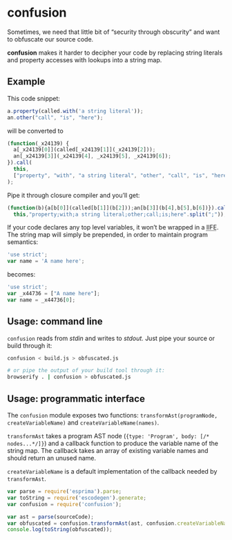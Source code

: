 # confusion

Sometimes, we need that little bit of “security through obscurity” and want to 
obfuscate our source code.

**confusion** makes it harder to decipher your code by replacing string literals 
and property accesses with lookups into a string map.

## Example

This code snippet:

```js
a.property(called.with('a string literal'));
an.other("call", "is", "here");
```

will be converted to

```js
(function(_x24139) {
  a[_x24139[0]](called[_x24139[1]](_x24139[2]));
  an[_x24139[3]](_x24139[4], _x24139[5], _x24139[6]);
}).call(
  this,
  ["property", "with", "a string literal", "other", "call", "is", "here"]
);
```

Pipe it through closure compiler and you’ll get:

```js
(function(b){a[b[0]](called[b[1]](b[2]));an[b[3]](b[4],b[5],b[6])}).call(
  this,"property;with;a string literal;other;call;is;here".split(";"));

```

If your code declares any top level variables, it won’t be wrapped in a 
<abbr title="immediately invoced function expression">IIFE</abbr>. The string 
map will simply be prepended, in order to maintain program semantics:

```js
'use strict';
var name = 'A name here';
```

becomes:

```js
'use strict';
var _x44736 = ["A name here"];
var name = _x44736[0];
```

## Usage: command line

`confusion` reads from *stdin* and writes to *stdout.* Just pipe your source or
build through it:

```sh
confusion < build.js > obfuscated.js

# or pipe the output of your build tool through it:
browserify . | confusion > obfuscated.js
```

## Usage: programmatic interface

The `confusion` module exposes two functions:
`transformAst(programNode, createVariableName)` and `createVariableName(names)`.

`transformAst` takes a program AST node 
(`{type: 'Program', body: [/* nodes...*/]}`) and a callback function to produce 
the variable name of the string map. The callback takes an array of existing 
variable names and should return an unused name.

`createVariableName` is a default implementation of the callback needed by 
`transformAst`.

```js
var parse = require('esprima').parse;
var toString = require('escodegen').generate;
var confusion = require('confusion');

var ast = parse(sourceCode);
var obfuscated = confusion.transformAst(ast, confusion.createVariableName);
console.log(toString(obfuscated));
```
